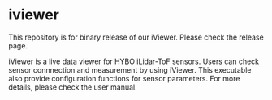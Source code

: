 # iviewer
This repository is for binary release of our iViewer. Please check the release page.

iViewer is a live data viewer for HYBO iLidar-ToF sensors. Users can check sensor connnection and measurement by using iViewer. This executable also provide configuration functions for sensor parameters. For more details, please check the user manual.
